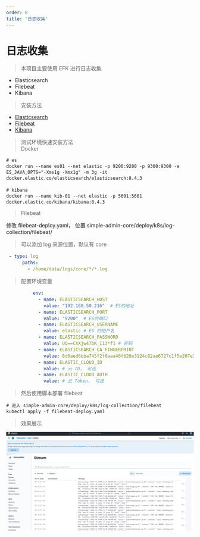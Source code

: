 ```yaml
---
order: 8
title: '日志收集'
---
```


# 日志收集

> 本项目主要使用 EFK 进行日志收集

- Elasticsearch
- Filebeat
- Kibana

> 安装方法

- [Elasticsearch](https://www.elastic.co/guide/en/elasticsearch/reference/current/docker.html)
- [Filebeat](https://www.elastic.co/guide/en/beats/filebeat/current/filebeat-installation-configuration.html)
- [Kibana](https://www.elastic.co/guide/en/kibana/current/docker.html)

> 测试环境快速安装方法 \
> Docker

```shell
# es
docker run --name es01 --net elastic -p 9200:9200 -p 9300:9300 -e ES_JAVA_OPTS="-Xms1g -Xmx1g" -m 3g -it docker.elastic.co/elasticsearch/elasticsearch:8.4.3

# kibana
docker run --name kib-01 --net elastic -p 5601:5601 docker.elastic.co/kibana/kibana:8.4.3
```

> Filebeat

修改 filebeat-deploy.yaml， 位置 simple-admin-core/deploy/k8s/log-collection/filebeat/
> 可以添加 log 来源位置，默认有 core

```yaml
 - type: log
      paths:
        - /home/data/logs/core/*/*.log
```

> 配置环境变量

```yaml
          env:
            - name: ELASTICSEARCH_HOST   
              value: "192.168.50.216"  # ES的地址
            - name: ELASTICSEARCH_PORT
              value: "9200"  # ES的端口
            - name: ELASTICSEARCH_USERNAME
              value: elastic # ES 的用户名
            - name: ELASTICSEARCH_PASSWORD
              value: UQ==CXXjw47bK_I13*f1 # 密码
            - name: ELASTICSEARCH_CA_FINGERPRINT
              value: 8d6aed6bba745f2f0aaa46f628e3124c82ae6727c1f5e207e3d821ffeefb5e5e # 信任的CA指纹
            - name: ELASTIC_CLOUD_ID 
              value: # 云 ID， 可选
            - name: ELASTIC_CLOUD_AUTH 
              value: # 云 Token， 可选
```

> 然后使用脚本部署 filebeat

```shell
# 进入 simple-admin-core/deploy/k8s/log-collection/filebeat
kubectl apply -f filebeat-deploy.yaml
```

> 效果展示

![Pic](/assets/kibana.png)